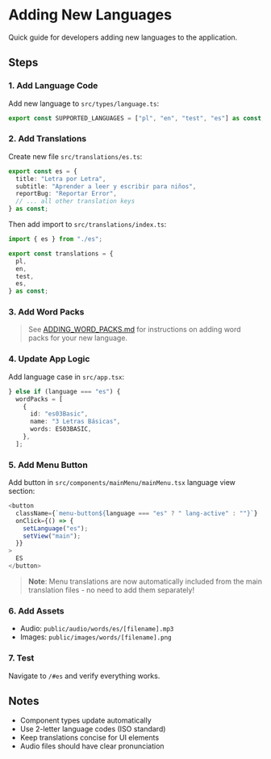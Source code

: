 # Adding New Languages

Quick guide for developers adding new languages to the application.

## Steps

### 1. Add Language Code

Add new language to `src/types/language.ts`:

```typescript
export const SUPPORTED_LANGUAGES = ["pl", "en", "test", "es"] as const;
```

### 2. Add Translations

Create new file `src/translations/es.ts`:

```typescript
export const es = {
  title: "Letra por Letra",
  subtitle: "Aprender a leer y escribir para niños",
  reportBug: "Reportar Error",
  // ... all other translation keys
} as const;
```

Then add import to `src/translations/index.ts`:

```typescript
import { es } from "./es";

export const translations = {
  pl,
  en,
  test,
  es,
} as const;
```

### 3. Add Word Packs

> See [ADDING_WORD_PACKS.md](./ADDING_WORD_PACKS.md) for instructions on adding word packs for your new language.

### 4. Update App Logic

Add language case in `src/app.tsx`:

```typescript
} else if (language === "es") {
  wordPacks = [
    {
      id: "es03Basic",
      name: "3 Letras Básicas",
      words: ES03BASIC,
    },
  ];
```

### 5. Add Menu Button

Add button in `src/components/mainMenu/mainMenu.tsx` language view section:

```typescript
<button
  className={`menu-button${language === "es" ? " lang-active" : ""}`}
  onClick={() => {
    setLanguage("es");
    setView("main");
  }}
>
  ES
</button>
```

> **Note**: Menu translations are now automatically included from the main translation files - no need to add them separately!

### 6. Add Assets

- Audio: `public/audio/words/es/[filename].mp3`
- Images: `public/images/words/[filename].png`

### 7. Test

Navigate to `/#es` and verify everything works.

## Notes

- Component types update automatically
- Use 2-letter language codes (ISO standard)
- Keep translations concise for UI elements
- Audio files should have clear pronunciation

